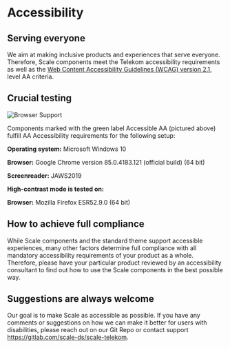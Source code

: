 # Accessibility

## Serving everyone

We aim at making inclusive products and experiences that serve everyone.
Therefore, Scale components meet the Telekom accessibility requirements as well as the [Web Content Accessibility Guidelines (WCAG) version 2.1](https://www.w3.org/TR/WCAG21/), level AA criteria.

## Crucial testing

![Browser Support](assets/1_setup/3_scale-for-developers/aa_tag.png)

Components marked with the green label Accessible AA (pictured above) fulfill AA Accessibility requirements for the following setup:

**Operating system:** Microsoft Windows 10

**Browser:** Google Chrome version 85.0.4183.121 (official build) (64 bit)

**Screenreader:** JAWS2019

**High-contrast mode is tested on:**

**Browser:** Mozilla Firefox ESR52.9.0 (64 bit)

## How to achieve full compliance

While Scale components and the standard theme support accessible experiences, many other factors determine full compliance with all mandatory accessibility requirements of your product as a whole.
Therefore, please have your particular product reviewed by an accessibility consultant to find out how to use the Scale components in the best possible way.

## Suggestions are always welcome

Our goal is to make Scale as accessible as possible. If you have any comments or suggestions on how we can make it better for users with disabilities, please reach out on our Git Repo or contact support https://gitlab.com/scale-ds/scale-telekom.
